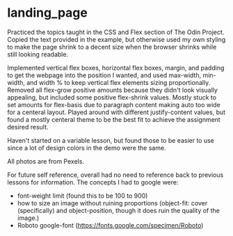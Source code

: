 # landing_page

Practiced the topics taught in the CSS and Flex section of The Odin Project. Copied the text provided in the example, but otherwise used my own styling to make the page shrink to a decent size when the browser shrinks while still looking readable.

Implemented vertical flex boxes, horizontal flex boxes, margin, and padding to get the webpage into the position I wanted, and used max-width, min-width, and width % to keep vertical flex elements sizing proportionally. Removed all flex-grow positive amounts because they didn't look visually appealing, but included some positive flex-shrink values. Mostly stuck to set amounts for flex-basis due to paragraph content making auto too wide for a centeral layout. Played around with different justify-content values, but found a mostly centeral theme to be the best fit to achieve the assignment desired result.

Haven't started on a variable lesson, but found those to be easier to use since a lot of design colors in the demo were the same.

All photos are from Pexels.

For future self reference, overall had no need to reference back to previous lessons for information. The concepts I had to google were:
- font-weight limit (found this to be 100 to 900)
- how to size an image without ruining proportions (object-fit: cover (specifically) and object-position, though it does ruin the quality of the image.)
- Roboto google-font (https://fonts.google.com/specimen/Roboto)